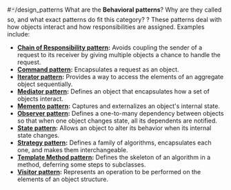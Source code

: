 #🃏/design_patterns
What are the **Behavioral patterns**? Why are they called so, and what exact patterns do fit this category?
?
These patterns deal with how objects interact and how responsibilities are assigned. Examples include:
* **[Chain of Responsibility pattern](Chain%20of%20Responsibility%20pattern.md):** Avoids coupling the sender of a request to its receiver by giving multiple objects a chance to handle the request.
* **[Command pattern](Command%20pattern.md):** Encapsulates a request as an object.
* **[Iterator pattern](Iterator%20pattern.md):** Provides a way to access the elements of an aggregate object sequentially.
* **[Mediator pattern](Mediator%20pattern.md):** Defines an object that encapsulates how a set of objects interact.
* **[Memento pattern](Memento%20pattern.md):** Captures and externalizes an object's internal state.
* **[Observer pattern](Observer%20pattern.md):** Defines a one-to-many dependency between objects so that when one object changes state, all its dependents are notified.
* **[State pattern](State%20pattern.md):** Allows an object to alter its behavior when its internal state changes.
* **[Strategy pattern](Strategy%20pattern.md):** Defines a family of algorithms, encapsulates each one, and makes them interchangeable.
* **[Template Method pattern](Template%20Method%20pattern.md):** Defines the skeleton of an algorithm in a method, deferring some steps to subclasses.
* **[Visitor pattern](Visitor%20pattern.md):** Represents an operation to be performed on the elements of an object structure.
<!--SR:!2026-03-25,320,230-->